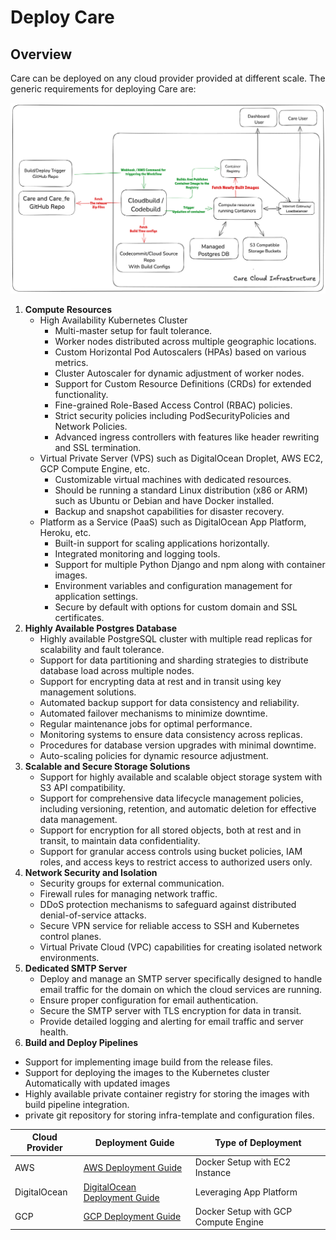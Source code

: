 # Deploy Care

## Overview
Care can be deployed on any cloud provider provided at different scale. The generic requirements for deploying Care are:

![Deployment Diagram](../../../../static/img/devops/Care-Infra.png)

1. **Compute Resources**
   - High Availability Kubernetes Cluster
     - Multi-master setup for fault tolerance.
     - Worker nodes distributed across multiple geographic locations.
     - Custom Horizontal Pod Autoscalers (HPAs) based on various metrics.
     - Cluster Autoscaler for dynamic adjustment of worker nodes.
     - Support for Custom Resource Definitions (CRDs) for extended functionality.
     - Fine-grained Role-Based Access Control (RBAC) policies.
     - Strict security policies including PodSecurityPolicies and Network Policies.
     - Advanced ingress controllers with features like header rewriting and SSL termination.
   - Virtual Private Server (VPS) such as DigitalOcean Droplet, AWS EC2, GCP Compute Engine, etc.
     - Customizable virtual machines with dedicated resources.
     - Should be running a standard Linux distribution (x86 or ARM) such as Ubuntu or Debian and have Docker installed.
     - Backup and snapshot capabilities for disaster recovery.
   - Platform as a Service (PaaS) such as DigitalOcean App Platform, Heroku, etc.
     - Built-in support for scaling applications horizontally.
     - Integrated monitoring and logging tools.
     - Support for multiple Python Django and npm along with container images.
     - Environment variables and configuration management for application settings.
     - Secure by default with options for custom domain and SSL certificates.
2. **Highly Available Postgres Database**
   - Highly available PostgreSQL cluster with multiple read replicas for scalability and fault tolerance.
   - Support for data partitioning and sharding strategies to distribute database load across multiple nodes.
   - Support for encrypting data at rest and in transit using key management solutions.
   - Automated backup support for data consistency and reliability.
   - Automated failover mechanisms to minimize downtime.
   - Regular maintenance jobs for optimal performance.
   - Monitoring systems to ensure data consistency across replicas.
   - Procedures for database version upgrades with minimal downtime.
   - Auto-scaling policies for dynamic resource adjustment.
3. **Scalable and Secure Storage Solutions**
   - Support for highly available and scalable object storage system with S3 API compatibility.
   - Support for comprehensive data lifecycle management policies, including versioning, retention, and automatic deletion for effective data management.
   - Support for encryption for all stored objects, both at rest and in transit, to maintain data confidentiality.
   - Support for granular access controls using bucket policies, IAM roles, and access keys to restrict access to authorized users only.
4. **Network Security and Isolation**
   - Security groups for external communication.
   - Firewall rules for managing network traffic.
   - DDoS protection mechanisms to safeguard against distributed denial-of-service attacks.
   - Secure VPN service for reliable access to SSH and Kubernetes control planes.
   - Virtual Private Cloud (VPC) capabilities for creating isolated network environments.
5. **Dedicated SMTP Server**
   - Deploy and manage an SMTP server specifically designed to handle email traffic for the domain on which the cloud services are running.
   - Ensure proper configuration for email authentication.
   - Secure the SMTP server with TLS encryption for data in transit.
   - Provide detailed logging and alerting for email traffic and server health.
6. **Build and Deploy Pipelines**
 - Support for implementing image build from the release files.
 - Support for deploying the images to the Kubernetes cluster Automatically with updated images
 - Highly available private container registry for storing the images with build pipeline integration.
 - private git repository for storing infra-template and configuration files.


| Cloud Provider | Deployment Guide | Type of Deployment |
| --------------- | ---------------- | ------------- |
| AWS             | [AWS Deployment Guide](./AWS/) | Docker Setup with EC2 Instance |
| DigitalOcean    | [DigitalOcean Deployment Guide](./digitalOcean/) | Leveraging App Platform |
| GCP             | [GCP Deployment Guide](./GCP/) | Docker Setup with GCP Compute Engine |
